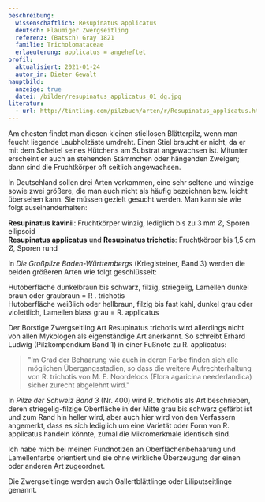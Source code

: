 ```yaml
---
beschreibung:
  wissenschaftlich: Resupinatus applicatus
  deutsch: Flaumiger Zwergseitling
  referenz: (Batsch) Gray 1821
  familie: Tricholomataceae
  erlaeuterung: applicatus = angeheftet
profil:
  aktualisiert: 2021-01-24
  autor_in: Dieter Gewalt
hauptbild:
  anzeige: true
  datei: /bilder/resupinatus_applicatus_01_dg.jpg
literatur:
  - url: http://tintling.com/pilzbuch/arten/r/Resupinatus_applicatus.html
---
```

Am ehesten findet man diesen kleinen stiellosen Blätterpilz, wenn man feucht liegende Laubholzäste umdreht. Einen Stiel braucht er nicht, da er mit dem Scheitel seines Hütchens am Substrat angewachsen ist. Mitunter erscheint er auch an stehenden Stämmchen oder hängenden Zweigen; dann sind die Fruchtkörper oft seitlich angewachsen.

In Deutschland sollen drei Arten vorkommen, eine sehr seltene und winzige sowie zwei größere, die man auch nicht als häufig bezeichnen bzw. leicht übersehen kann. Sie müssen gezielt gesucht werden. Man kann sie wie folgt auseinanderhalten:

**Resupinatus kavinii**: Fruchtkörper winzig, lediglich bis zu 3 mm Ø, Sporen ellipsoid\
**Resupinatus applicatus** und **Resupinatus trichotis**: Fruchtkörper bis 1,5 cm Ø, Sporen rund

In *Die Großpilze Baden-Württembergs* (Krieglsteiner, Band 3) werden die beiden größeren Arten wie folgt geschlüsselt:

Hutoberfläche dunkelbraun bis schwarz, filzig, striegelig, Lamellen dunkel braun oder graubraun = R . trichotis\
Hutoberfläche weißlich oder hellbraun, filzig bis fast kahl, dunkel grau oder violettlich, Lamellen blass grau = R. applicatus

Der Borstige Zwergseitling Art Resupinatus trichotis wird allerdings nicht von allen Mykologen als eigenständige Art anerkannt. So schreibt Erhard Ludwig (Pilzkompendium Band 1) in einer Fußnote zu R. applicatus:

>  "Im Grad der Behaarung wie auch in deren Farbe finden sich alle möglichen Übergangsstadien, so dass die weitere Aufrechterhaltung von R. trichotis von M. E. Noordeloos (Flora agaricina neederlandica) sicher zurecht abgelehnt wird." 

In *Pilze der Schweiz Band 3* (Nr. 400) wird R. trichotis als Art beschrieben, deren striegelig-filzige Oberfläche in der Mitte grau bis schwarz gefärbt ist und zum Rand hin heller wird, aber auch hier wird von den Verfassern angemerkt, dass es sich lediglich um eine Varietät oder Form von R. applicatus handeln könnte, zumal die Mikromerkmale identisch sind.

Ich habe mich bei meinen Fundnotizen an Oberflächenbehaarung und Lamellenfarbe orientiert und sie ohne wirkliche Überzeugung der einen oder anderen Art zugeordnet.   

Die Zwergseitlinge werden auch Gallertblättlinge oder Liliputseitlinge genannt.